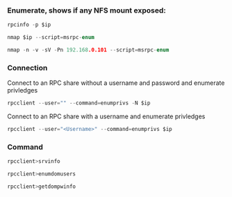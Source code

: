 ### Enumerate, shows if any NFS mount exposed:
```c
rpcinfo -p $ip

nmap $ip --script=msrpc-enum

nmap -n -v -sV -Pn 192.168.0.101 --script=msrpc-enum

```

### Connection

Connect to an RPC share without a username and password and enumerate privledges

```c
rpcclient --user="" --command=enumprivs -N $ip
```

Connect to an RPC share with a username and enumerate privledges

```c
rpcclient --user="<Username>" --command=enumprivs $ip
```

### Command
```c
rpcclient>srvinfo

rpcclient>enumdomusers

rpcclient>getdompwinfo

```
